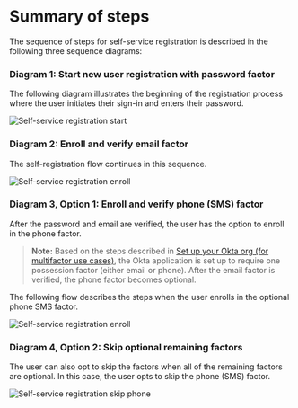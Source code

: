 # Summary of steps

The sequence of steps for self-service registration is described in the following three sequence diagrams:

### Diagram 1: Start new user registration with password factor

The following diagram illustrates the beginning of the registration process where the user initiates their sign-in and enters their password.

<div class="common-image-format">

![Self-service registration start](/img/oie-embedded-sdk/oie-embedded-sdk-use-case-simple-self-serv-seq-nodejs-start.png
 "Self-service registration start")

</div>

### Diagram 2: Enroll and verify email factor

The self-registration flow continues in this sequence.

<div class="common-image-format">

![Self-service registration enroll](/img/oie-embedded-sdk/oie-embedded-sdk-use-case-simple-self-serv-seq-nodejs-enroll-verify.png
 "Self-service registration enroll")

</div>

### Diagram 3, Option 1: Enroll and verify phone (SMS) factor

After the password and email are verified, the user has the option to
enroll in the phone factor.

> **Note:** Based on the steps described in [Set up your Okta org (for multifactor use cases)](/docs/guides/oie-embedded-common-org-setup/nodejs/main/#set-up-your-okta-org-for-multi-factor-use-cases), the Okta application is set up to require one possession factor (either email or phone). After the email factor is verified, the phone factor becomes optional.

The following flow describes the steps when the user enrolls in the optional phone SMS factor.

<div class="common-image-format">

![Self-service registration enroll](/img/oie-embedded-sdk/oie-embedded-sdk-use-case-simple-self-serv-seq-nodejs-phone.png
 "Self-service registration enroll")

</div>

### Diagram 4, Option 2: Skip optional remaining factors

The user can also opt to skip the factors when all of the remaining
factors are optional. In this case, the user opts to skip the phone
(SMS) factor.

<div class="common-image-format">

![Self-service registration skip phone](/img/oie-embedded-sdk/oie-embedded-sdk-use-case-simple-self-serv-seq-nodejs-skip-phone.png
 "Self-service registration skip phone")

</div>
